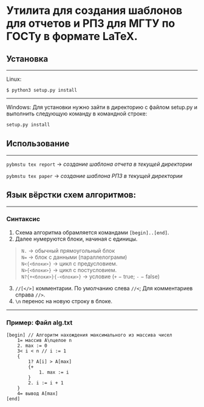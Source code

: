 # Утилита для создания шаблонов для отчетов и РПЗ для МГТУ по ГОСТу в формате LaTeX.

## Установка
---
Linux:
```shell
$ python3 setup.py install
```
---
Windows:
Для установки нужно зайти в директорию с файлом setup.py и выполнить следующую команду в командной строке:
```cmd
setup.py install
```


## Использование
---

`pybmstu tex report` -> *создание шаблона отчета в текущей директории*

`pybmstu tex paper` -> *создание шаблона РПЗ в текущей директории*


## Язык вёрстки схем алгоритмов:

---
### Синтаксис

1. Схема алгоритма обрамляется командами `[begin]..[end]`.
2. Далее нумеруются блоки, начиная с единицы.
> `N.` -> обычный прямоугольный блок  
> `N=` -> блок с данными (параллелограмм)  
> `N<{<блоки>}` -> цикл с предусловием.  
> `N>{<блоки>}` -> цикл с постусловием.  
> `N?{+<блоки>}{-<блоки>}` -> условие (`+` $-$ true; `-` $-$ false)  
3. `//[</>]` комментарии. По умолчанию слева `//<`; Для комментариев справа `//>`. 
4. `\n` перенос на новую строку в блоке.

---
### Пример: Файл alg.txt
```
[begin] // Алгоритм нахождения максимального из массива чисел
    1= массив A\nцелое n
    2. max := 0
    3< i < n // i := 1
    {
        1? A[i] > A[max]
        {+
            1. max := i
        }
        2. i := i + 1
    }
    4= вывод A[max]
[end]
```